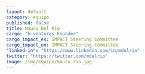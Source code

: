 ```yaml
---
layout: default
category: equipo
published: false
title: Mauro Del Rio
cargo: "b-ventures Founder"
cargo_impact_es: IMPACT Steering Committee
cargo_impact_en: IMPACT Steering Committee
"linked-in": "https://www.linkedin.com/in/mdelrio"
twitter: "https://twitter.com/mdelrio"
image: /img/equipo/mauro.rio.jpg
---
```




